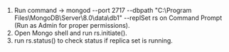 1. Run command -> mongod --port 2717 --dbpath "C:\Program Files\MongoDB\Server\8.0\data\db1" --replSet rs
  on Command Prompt (Run as Admin for proper permissions).
2. Open Mongo shell and run rs.initiate().
3. run rs.status() to check status if replica set is running.
